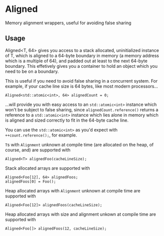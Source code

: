Aligned
=======

Memory alignment wrappers, useful for avoiding false sharing

## Usage

Aligned<T, 64> gives you access to a stack allocated, uninitialized instance of T, which is aligned to a 64-byte boundary in memory (a memory address which is a multiple of 64), and padded out at least to the next 64-byte boundary. This effetively gives you a container to hold an object which you need to be on a boundary.

This is useful if you need to avoid false sharing in a concurrent system. For example, if your cache line size is 64 bytes, like most modern processors...

    Aligned<std::atomic<int>, 64> alignedCount = 0;

...will provide you with easy access to an `std::atomic<int>` instance which won't be subject to false sharing, since `alignedCount.reference()` returns a reference to a `std::atomic<int>` instance which lies alone in memory which is aligned and sized correctly to fit in the 64-byte cache line.

You can use the `std::atomic<int>` as you'd expect with `++count.reference();`, for example.

`T`s with `Alignment` unknown at compile time (are allocated on the heap, of course, and) are supported with

    Aligned<T> alignedFoo(cacheLineSize);

Stack allocated arrays are supported with

    Aligned<Foo[12], 64> alignedFoos;
    alignedFoos[0] = Foo();

Heap allocated arrays with `Alignment` unknown at compile time are supported with

    Aligned<Foo[12]> alignedFoos(cacheLineSize);
    
Heap allocated arrays with size and alignment unkown at compile time are supported with

    Aligned<Foo[]> alignedFoos(12, cacheLineSize);

